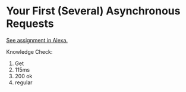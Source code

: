 # Your First (Several) Asynchronous Requests

[See assignment in Alexa.](https://alexa.bitmaker.co/cohorts/67/assignments/2055/latest)

Knowledge Check:
1) Get
2) 115ms
3) 200 ok
4) regular
